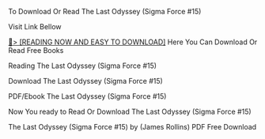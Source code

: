 To Download Or Read The Last Odyssey (Sigma Force #15)

Visit Link Bellow

<a href="https://uk.ebookarea.xyz/?book=B07QLDXRRC">📖&gt; [READING NOW AND EASY TO DOWNLOAD]</a>
Here You Can Download Or Read Free Books

Reading The Last Odyssey (Sigma Force #15)

Download The Last Odyssey (Sigma Force #15)

PDF/Ebook The Last Odyssey (Sigma Force #15)

Now You ready to Read Or Download The Last Odyssey (Sigma Force #15)

The Last Odyssey (Sigma Force #15) by (James Rollins) PDF Free Download

